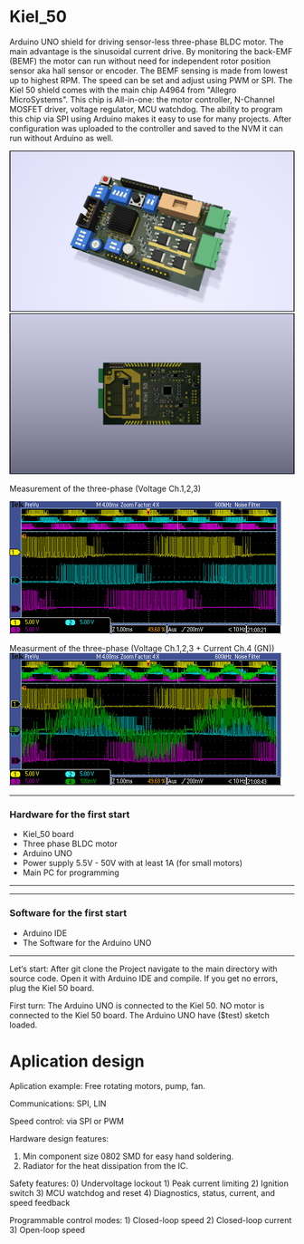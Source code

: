 # Kiel_50
Arduino UNO shield for driving sensor-less three-phase BLDC motor. The main advantage is the sinusoidal current drive. By monitoring the back-EMF (BEMF) the motor can run without need for independent rotor position sensor aka hall sensor or encoder. The BEMF sensing is made from lowest up to highest RPM. The speed can be set and adjust using PWM or SPI. The Kiel 50 shield comes with the main chip A4964 from "Allegro MicroSystems". This chip is All-in-one: the motor controller, N-Channel MOSFET driver, voltage regulator, MCU watchdog. The ability to program this chip via SPI using Arduino makes it easy to use for many projects. After configuration was uploaded to the controller and saved to the NVM it can run without Arduino as well.

![Board_1](/pictures/Kiel_50_H1.jpg)
![Board_3](/pictures/Kiel_50_Hbottom.jpg)

Measurement of the three-phase (Voltage Ch.1,2,3)

![Measurement1](oscillograms/1.PNG)

Measurment of the three-phase (Voltage Ch.1,2,3 + Current Ch.4 (GN))
![Measurement2](oscillograms/3.PNG)

---
### Hardware for the first start
- Kiel_50 board
- Three phase BLDC motor
- Arduino UNO
- Power supply 5.5V - 50V with at least 1A (for small motors)
- Main PC for programming
---
---
### Software for the first start
- Arduino IDE
- The Software for the Arduino UNO 
---
Let‘s start: After git clone the Project navigate to the main directory with source code. Open it with Arduino IDE and compile. If you get no errors, plug the Kiel 50 board.

First turn: The Arduino UNO is connected to the Kiel 50. NO motor is connected to the Kiel 50 board. The Arduino UNO have ($test) sketch loaded.

# Aplication design
Aplication example: Free rotating motors, pump, fan.


Communications: SPI, LIN 

Speed control: via SPI or PWM

Hardware design features: 
   1. Min component size 0802 SMD for easy hand soldering.
   2. Radiator for the heat dissipation from the IC.

Safety features: 	0) Undervoltage lockout
				1) Peak current limiting
				 2) Ignition switch
				 3) MCU watchdog and reset
			 	 4) Diagnostics, status, current, and speed feedback

Programmable control modes: 1) Closed-loop speed
							2) Closed-loop current
							3) Open-loop speed

